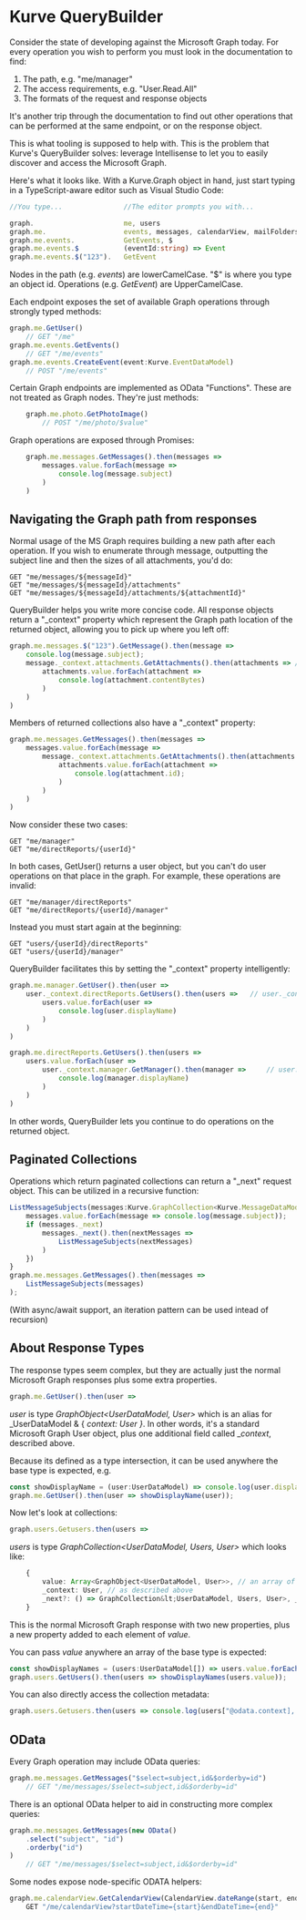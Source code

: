 # Kurve QueryBuilder

Consider the state of developing against the Microsoft Graph today. For every operation you wish to perform you must look in the documentation to find:

1. The path, e.g. "me/manager"
2. The access requirements, e.g. "User.Read.All"
3. The formats of the request and response objects

It's another trip through the documentation to find out other operations that can be performed at the same endpoint, or on the response object.

This is what tooling is supposed to help with. This is the problem that Kurve's QueryBuilder solves: leverage Intellisense to let you to easily discover and access the Microsoft Graph.

Here's what it looks like. With a Kurve.Graph object in hand, just start typing in a TypeScript-aware editor such as Visual Studio Code:

```typescript
//You type...               //The editor prompts you with...

graph.                      me, users
graph.me.                   events, messages, calendarView, mailFolders, GetUser
graph.me.events.            GetEvents, $
graph.me.events.$           (eventId:string) => Event
graph.me.events.$("123").   GetEvent
```

Nodes in the path (e.g. _events_) are lowerCamelCase. "$" is where you type an object id. Operations (e.g. _GetEvent_) are UpperCamelCase.    

Each endpoint exposes the set of available Graph operations through strongly typed methods:

```typescript
graph.me.GetUser()
    // GET "/me"
graph.me.events.GetEvents()
    // GET "/me/events"
graph.me.events.CreateEvent(event:Kurve.EventDataModel)
    // POST "/me/events"
```

Certain Graph endpoints are implemented as OData "Functions". These are not treated as Graph nodes. They're just methods: 

```typescript
    graph.me.photo.GetPhotoImage()
        // POST "/me/photo/$value"
```

Graph operations are exposed through Promises:

```typescript
    graph.me.messages.GetMessages().then(messages =>
        messages.value.forEach(message =>
            console.log(message.subject)
        )
    )
```

## Navigating the Graph path from responses

Normal usage of the MS Graph requires building a new path after each operation. If you wish to enumerate through message, outputting the subject line and then the sizes of all attachments, you'd do:

```
GET "me/messages/${messageId}"
GET "me/messages/${messageId}/attachments"
GET "me/messages/${messageId}/attachments/${attachmentId}"
```

QueryBuilder helps you write more concise code. All response objects return a "_context" property which represent the Graph path location of the returned object, allowing you to pick up where you left off:

```typescript
graph.me.messages.$("123").GetMessage().then(message =>
    console.log(message.subject);
    message._context.attachments.GetAttachments().then(attachments => // message._context === graph.me.messages.$("123")
        attachments.value.forEach(attachment => 
            console.log(attachment.contentBytes)
        )
    )
)
```

Members of returned collections also have a "_context" property:

```typescript
graph.me.messages.GetMessages().then(messages =>
    messages.value.forEach(message =>
        message._context.attachments.GetAttachments().then(attachments => // message._context === graph.me.messages.$(message.id)
            attachments.value.forEach(attachment =>
                console.log(attachment.id);
            )
        )
    )
)
```

Now consider these two cases:

```
GET "me/manager"
GET "me/directReports/{userId}"
```

In both cases, GetUser() returns a user object, but you can't do user operations on that place in the graph.
For example, these operations are invalid:

```
GET "me/manager/directReports"
GET "me/directReports/{userId}/manager"
``` 
Instead you must start again at the beginning:

```
GET "users/{userId}/directReports"
GET "users/{userId}/manager"
```
 
QueryBuilder facilitates this by setting the "_context" property intelligently: 

```typescript
graph.me.manager.GetUser().then(user =>
    user._context.directReports.GetUsers().then(users =>   // user._context === users.$(user.id)
        users.value.forEach(user =>
            console.log(user.displayName)
        )
    )
)

graph.me.directReports.GetUsers().then(users =>
    users.value.forEach(user =>
        user._context.manager.GetManager().then(manager =>     // user._context === users.$(user.id)
            console.log(manager.displayName)
        )
    )
)
```

In other words, QueryBuilder lets you continue to do operations on the returned object. 

## Paginated Collections

Operations which return paginated collections can return a "_next" request object. This can be utilized in a recursive function:

```typescript
ListMessageSubjects(messages:Kurve.GraphCollection<Kurve.MessageDataModel, Kurve.Messages, Kurve.Message>) {
    messages.value.forEach(message => console.log(message.subject));
    if (messages._next)
        messages._next().then(nextMessages =>
            ListMessageSubjects(nextMessages)
        )
    })
}
graph.me.messages.GetMessages().then(messages =>
    ListMessageSubjects(messages)
);
```

(With async/await support, an iteration pattern can be used intead of recursion)

## About Response Types

The response types seem complex, but they are actually just the normal Microsoft Graph responses plus some extra properties. 

```typescript
graph.me.GetUser().then(user =>
```

_user_ is type _GraphObject&lt;UserDataModel, User>_ which is an alias for _UserDataModel & { _context: User }_. In other words, it's a standard Microsoft Graph User object, plus one additional field called __context_, described above.

Because its defined as a type intersection, it can be used anywhere the base type is expected, e.g.

```typescript
const showDisplayName = (user:UserDataModel) => console.log(user.displayName);
graph.me.GetUser().then(user => showDisplayName(user));
```

Now let's look at collections:

```typescript
graph.users.Getusers.then(users =>
```

_users_ is type _GraphCollection&lt;UserDataModel, Users, User>_ which looks like:

```typescript
    {
        value: Array<GraphObject<UserDataModel, User>>, // an array of the type described above
        _context: User, // as described above 
        _next?: () => GraphCollection&lt;UserDataModel, Users, User>, _raw:any } // also as described above
    }
```

This is the normal Microsoft Graph response with two new properties, plus a new property added to each element of _value_.  

You can pass _value_ anywhere an array of the base type is expected:

```typescript
const showDisplayNames = (users:UserDataModel[]) => users.value.forEach(user => console.log(user.displayName));
graph.users.GetUsers().then(users => showDisplayNames(users.value));
```

You can also directly access the collection metadata:

```typescript
graph.users.Getusers.then(users => console.log(users["@odata.context], users["@data.nextLink"]);
```

## OData

Every Graph operation may include OData queries:

```typescript
graph.me.messages.GetMessages("$select=subject,id&$orderby=id")
    // GET "/me/messages/$select=subject,id&$orderby=id"
```

There is an optional OData helper to aid in constructing more complex queries:

```typescript
graph.me.messages.GetMessages(new OData()
    .select("subject", "id")
    .orderby("id")
)
    // GET "/me/messages/$select=subject,id&$orderby=id"
```

Some nodes expose node-specific ODATA helpers: 

```typescript
graph.me.calendarView.GetCalendarView(CalendarView.dateRange(start, end))
    GET "/me/calendarView?startDateTime={start}&endDateTime={end}"
```